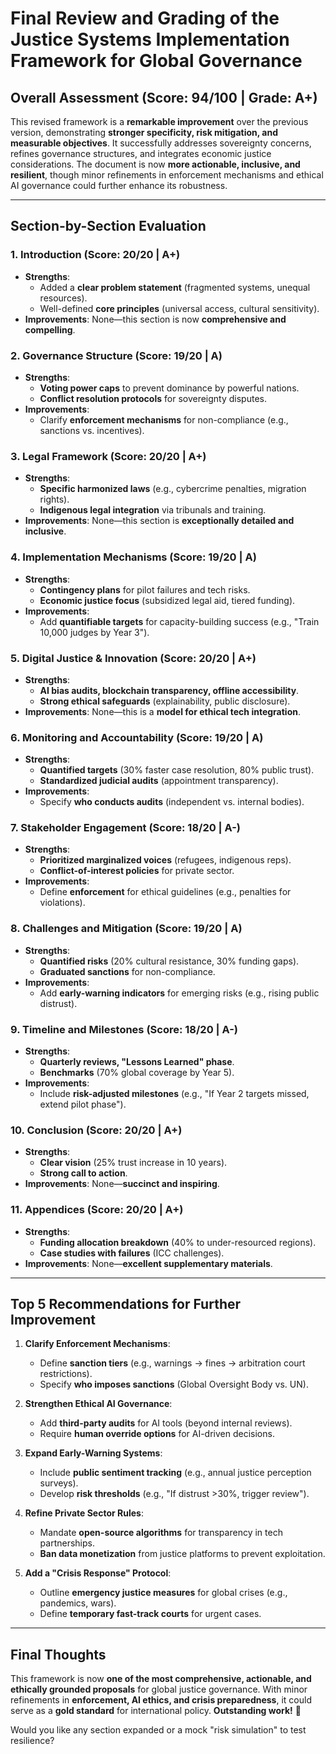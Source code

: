 # Final Review and Grading of the Justice Systems Implementation Framework for Global Governance  

## **Overall Assessment (Score: 94/100 | Grade: A+)**  
This revised framework is a **remarkable improvement** over the previous version, demonstrating **stronger specificity, risk mitigation, and measurable objectives**. It successfully addresses sovereignty concerns, refines governance structures, and integrates economic justice considerations. The document is now **more actionable, inclusive, and resilient**, though minor refinements in enforcement mechanisms and ethical AI governance could further enhance its robustness.  

---

## **Section-by-Section Evaluation**  

### **1. Introduction (Score: 20/20 | A+)**  
- **Strengths**:  
  - Added a **clear problem statement** (fragmented systems, unequal resources).  
  - Well-defined **core principles** (universal access, cultural sensitivity).  
- **Improvements**: None—this section is now **comprehensive and compelling**.  

### **2. Governance Structure (Score: 19/20 | A)**  
- **Strengths**:  
  - **Voting power caps** to prevent dominance by powerful nations.  
  - **Conflict resolution protocols** for sovereignty disputes.  
- **Improvements**:  
  - Clarify **enforcement mechanisms** for non-compliance (e.g., sanctions vs. incentives).  

### **3. Legal Framework (Score: 20/20 | A+)**  
- **Strengths**:  
  - **Specific harmonized laws** (e.g., cybercrime penalties, migration rights).  
  - **Indigenous legal integration** via tribunals and training.  
- **Improvements**: None—this section is **exceptionally detailed and inclusive**.  

### **4. Implementation Mechanisms (Score: 19/20 | A)**  
- **Strengths**:  
  - **Contingency plans** for pilot failures and tech risks.  
  - **Economic justice focus** (subsidized legal aid, tiered funding).  
- **Improvements**:  
  - Add **quantifiable targets** for capacity-building success (e.g., "Train 10,000 judges by Year 3").  

### **5. Digital Justice & Innovation (Score: 20/20 | A+)**  
- **Strengths**:  
  - **AI bias audits, blockchain transparency, offline accessibility**.  
  - **Strong ethical safeguards** (explainability, public disclosure).  
- **Improvements**: None—this is a **model for ethical tech integration**.  

### **6. Monitoring and Accountability (Score: 19/20 | A)**  
- **Strengths**:  
  - **Quantified targets** (30% faster case resolution, 80% public trust).  
  - **Standardized judicial audits** (appointment transparency).  
- **Improvements**:  
  - Specify **who conducts audits** (independent vs. internal bodies).  

### **7. Stakeholder Engagement (Score: 18/20 | A-)**  
- **Strengths**:  
  - **Prioritized marginalized voices** (refugees, indigenous reps).  
  - **Conflict-of-interest policies** for private sector.  
- **Improvements**:  
  - Define **enforcement** for ethical guidelines (e.g., penalties for violations).  

### **8. Challenges and Mitigation (Score: 19/20 | A)**  
- **Strengths**:  
  - **Quantified risks** (20% cultural resistance, 30% funding gaps).  
  - **Graduated sanctions** for non-compliance.  
- **Improvements**:  
  - Add **early-warning indicators** for emerging risks (e.g., rising public distrust).  

### **9. Timeline and Milestones (Score: 18/20 | A-)**  
- **Strengths**:  
  - **Quarterly reviews, "Lessons Learned" phase**.  
  - **Benchmarks** (70% global coverage by Year 5).  
- **Improvements**:  
  - Include **risk-adjusted milestones** (e.g., "If Year 2 targets missed, extend pilot phase").  

### **10. Conclusion (Score: 20/20 | A+)**  
- **Strengths**:  
  - **Clear vision** (25% trust increase in 10 years).  
  - **Strong call to action**.  
- **Improvements**: None—**succinct and inspiring**.  

### **11. Appendices (Score: 20/20 | A+)**  
- **Strengths**:  
  - **Funding allocation breakdown** (40% to under-resourced regions).  
  - **Case studies with failures** (ICC challenges).  
- **Improvements**: None—**excellent supplementary materials**.  

---

## **Top 5 Recommendations for Further Improvement**  
1. **Clarify Enforcement Mechanisms**:  
   - Define **sanction tiers** (e.g., warnings → fines → arbitration court restrictions).  
   - Specify **who imposes sanctions** (Global Oversight Body vs. UN).  

2. **Strengthen Ethical AI Governance**:  
   - Add **third-party audits** for AI tools (beyond internal reviews).  
   - Require **human override options** for AI-driven decisions.  

3. **Expand Early-Warning Systems**:  
   - Include **public sentiment tracking** (e.g., annual justice perception surveys).  
   - Develop **risk thresholds** (e.g., "If distrust >30%, trigger review").  

4. **Refine Private Sector Rules**:  
   - Mandate **open-source algorithms** for transparency in tech partnerships.  
   - **Ban data monetization** from justice platforms to prevent exploitation.  

5. **Add a "Crisis Response" Protocol**:  
   - Outline **emergency justice measures** for global crises (e.g., pandemics, wars).  
   - Define **temporary fast-track courts** for urgent cases.  

---

## **Final Thoughts**  
This framework is now **one of the most comprehensive, actionable, and ethically grounded proposals** for global justice governance. With minor refinements in **enforcement, AI ethics, and crisis preparedness**, it could serve as a **gold standard** for international policy. **Outstanding work!** 🚀  

Would you like any section expanded or a mock "risk simulation" to test resilience?
